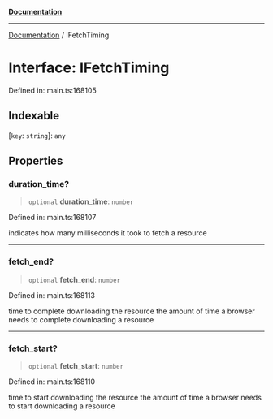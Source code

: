 [**Documentation**](../README.md)

***

[Documentation](../README.md) / IFetchTiming

# Interface: IFetchTiming

Defined in: main.ts:168105

## Indexable

\[`key`: `string`\]: `any`

## Properties

### duration\_time?

> `optional` **duration\_time**: `number`

Defined in: main.ts:168107

indicates how many milliseconds it took to fetch a resource

***

### fetch\_end?

> `optional` **fetch\_end**: `number`

Defined in: main.ts:168113

time to complete downloading the resource
the amount of time a browser needs to complete downloading a resource

***

### fetch\_start?

> `optional` **fetch\_start**: `number`

Defined in: main.ts:168110

time to start downloading the resource
the amount of time a browser needs to start downloading a resource
